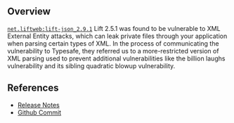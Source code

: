 ## Overview
[`net.liftweb:lift-json_2.9.1`](http://search.maven.org/#search%7Cga%7C1%7Ca%3A%22lift-json_2.9.1%22)
Lift 2.5.1 was found to be vulnerable to XML External Entity attacks, which can leak private files through your application when parsing certain types of XML. In the process of communicating the vulnerability to Typesafe, they referred us to a more-restricted version of XML parsing used to prevent additional vulnerabilities like the billion laughs vulnerability and its sibling quadratic blowup vulnerability.

## References
- [Release Notes](https://github.com/lift/framework/releases/tag/2.5.3-release)
- [Github Commit](https://github.com/lift/framework/commit/099d9c86cf6d81f4953957add478ab699946e601)
